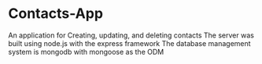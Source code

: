 # Contacts-App
An application for Creating, updating, and deleting contacts 
The server was built using node.js with the express framework
The database management system is mongodb with mongoose as the ODM